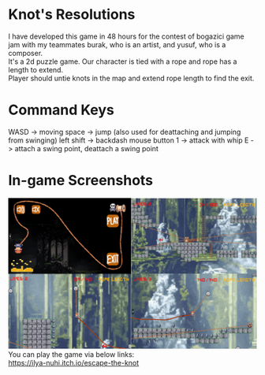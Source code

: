 # Knot's Resolutions
I have developed this game in 48 hours for the contest of bogazici game jam with my teammates burak, who is an artist, and yusuf,  who is a composer.  
It's a 2d puzzle game. Our character is tied with a rope and rope has a length to extend.  
Player should untie knots in the map and extend rope length to find the exit.
# Command Keys
WASD -> moving
space -> jump (also used for deattaching and jumping from swinging)
left shift -> backdash
mouse button 1 -> attack with whip
E -> attach a swing point, deattach a swing point
# In-game Screenshots
![alt text](https://github.com/ilya-nuhi/KnotGameJam/blob/main/ingame_ss.png?raw=true)  
You can play the game via below links:  
https://ilya-nuhi.itch.io/escape-the-knot  


